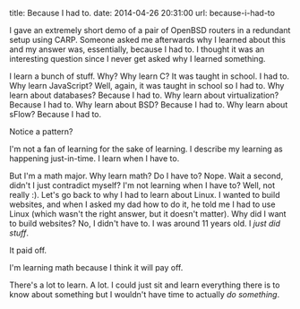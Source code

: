 title: Because I had to.
date: 2014-04-26 20:31:00
url: because-i-had-to

I gave an extremely short demo of a pair of OpenBSD routers in a redundant setup using CARP. Someone asked me afterwards why I learned about this and my answer was, essentially, because I had to. I thought it was an interesting question since I never get asked why I learned something.

I learn a bunch of stuff. Why? Why learn C? It was taught in school. I had to. Why learn JavaScript? Well, again, it was taught in school so I had to. Why learn about databases? Because I had to. Why learn about virtualization? Because I had to. Why learn about BSD? Because I had to. Why learn about sFlow? Because I had to.

Notice a pattern?

I'm not a fan of learning for the sake of learning. I describe my learning as happening just-in-time. I learn when I have to.

But I'm a math major. Why learn math? Do I have to? Nope. Wait a second, didn't I just contradict myself? I'm not learning when I have to? Well, not really :). Let's go back to why I had to learn about Linux. I wanted to build websites, and when I asked my dad how to do it, he told me I had to use Linux (which wasn't the right answer, but it doesn't matter). Why did I want to build websites? No, I didn't have to. I was around 11 years old. I *just did stuff*.

It paid off.

I'm learning math because I think it will pay off.

There's a lot to learn. A lot. I could just sit and learn everything there is to know about something but I wouldn't have time to actually *do something*.
